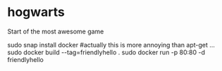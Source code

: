 # hogwarts

Start of the most awesome game

sudo snap install docker #actually this is more annoying than apt-get ...
sudo docker build --tag=friendlyhello .
sudo docker run -p 80:80 -d friendlyhello
